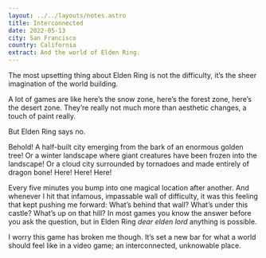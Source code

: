 ```yaml
---
layout: ../../layouts/notes.astro
title: Interconnected
date: 2022-05-13
city: San Francisco
country: California
extract: And the world of Elden Ring.
---
```


The most upsetting thing about Elden Ring is not the difficulty, it’s the sheer imagination of the world building.

A lot of games are like here’s the snow zone, here’s the forest zone, here’s the desert zone. They’re really not much more than aesthetic changes, a touch of paint really.

But Elden Ring says no.

Behold! A half-built city emerging from the bark of an enormous golden tree! Or a winter landscape where giant creatures have been frozen into the landscape! Or a cloud city surrounded by tornadoes and made entirely of dragon bone! Here! Here! Here!

Every five minutes you bump into one magical location after another. And whenever I hit that infamous, impassable wall of difficulty, it was this feeling that kept pushing me forward: What’s behind that wall? What’s under this castle? What’s up on that hill? In most games you know the answer before you ask the question, but in Elden Ring _dear elden lord_ anything is possible.

I worry this game has broken me though. It’s set a new bar for what a world should feel like in a video game; an interconnected, unknowable place.
